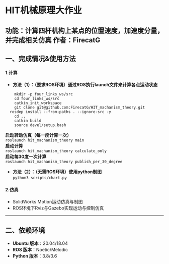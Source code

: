 # HIT机械原理大作业

**功能**：计算四杆机构上某点的位置速度，加速度分量，并完成相关仿真
**作者**：FirecatG
---
## 一、完成情况&使用方法

#### 1.计算
- **方法（1）：（要求ROS环境）通过ROS执行launch文件来计算各点运动状态**
```
	mkdir -p four_links_ws/src
	cd four_links_ws/src
	catkin_init_workspace
	git clone git@github.com:FirecatG/HIT_machanism_theory.git
  rosdep install --from-paths . --ignore-src -y
	cd ..
	catkin build
	source devel/setup.bash
```
  **启动转动仿真（每一度计算一次）**  
	`roslaunch hit_machanism_theory main`  
  **启动计算**  
	`roslaunch hit_machanism_theory calculate_only`  
  **启动每30度一次计算**  
	`roslaunch hit_machanism_theory publish_per_30_degree`  


- **方法（2）：（无需ROS环境）使用python制图**  
	`python3 scripts/chart.py`

#### 2.仿真
- SolidWorks Motion运动仿真与制图
- ROS环境下Rviz与Gazebo实现运动与控制仿真

---

## 二、依赖环境
- **Ubuntu 版本**：20.04/18.04
- **ROS 版本**：Noetic/Melodic
- **Python 版本**：3.8/3.6
